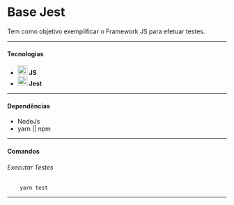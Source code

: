 # Base Jest
Tem como objetivo exemplificar o Framework JS para efetuar testes.

---

#### Tecnologias
<ul>
  <li> <img src="./img/js.png" alt="js" height="22"> <strong>   JS </strong> </li>
  <li> <img src="./img/jest.png" alt="jest" height="22"> <strong>   Jest </strong> </li>
</ul>

---

#### Dependências
- NodeJs
- yarn || npm

------------

#### Comandos
###### Executar Testes
```shell
    yarn test
```

---


